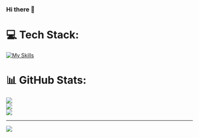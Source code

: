### Hi there 👋


# 💻 Tech Stack:
[![My Skills](https://skills.thijs.gg/icons?i=java,dart,flutter,python,django,javascript,html,css&theme=light)](https://skills.thijs.gg)
# 📊 GitHub Stats:
![](https://github-readme-stats.vercel.app/api?username=meetmeerahul&theme=dark&hide_border=false&include_all_commits=false&count_private=false)<br/>
![](https://github-readme-streak-stats.herokuapp.com/?user=meetmeerahul&theme=dark&hide_border=false)<br/>
![](https://github-readme-stats.vercel.app/api/top-langs/?username=amAkshay18&theme=dark&hide_border=false&include_all_commits=false&count_private=false&layout=compact)

---
[![](https://visitcount.itsvg.in/api?id=meetmeerahul&icon=0&color=0)](https://visitcount.itsvg.in)

<!-- Proudly created with GPRM ( https://gprm.itsvg.in ) -->
